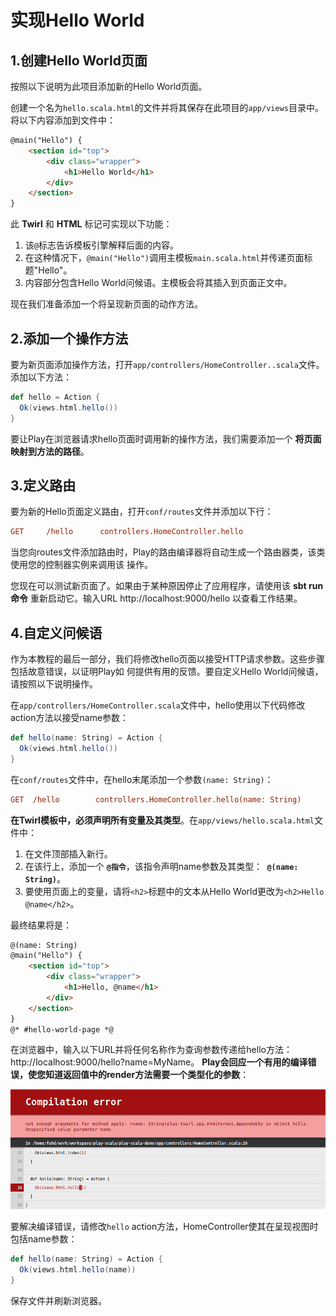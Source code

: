 实现Hello World
===================================================================================
## 1.创建Hello World页面
按照以下说明为此项目添加新的Hello World页面。

创建一个名为`hello.scala.html`的文件并将其保存在此项目的`app/views`目录中。将以下内容添加到文件中：
```html
@main("Hello") {
    <section id="top">
        <div class="wrapper">
            <h1>Hello World</h1>
        </div>
    </section>
}
```
此 **Twirl** 和 **HTML** 标记可实现以下功能：
1. 该`@`标志告诉模板引擎解释后面的内容。
2. 在这种情况下，`@main("Hello")`调用主模板`main.scala.html`并传递页面标题"Hello"。
3. 内容部分包含Hello World问候语。主模板会将其插入到页面正文中。

现在我们准备添加一个将呈现新页面的动作方法。

## 2.添加一个操作方法
要为新页面添加操作方法，打开`app/controllers/HomeController..scala`文件。添加以下方法：
```scala
def hello = Action {
  Ok(views.html.hello())
}
```
要让Play在浏览器请求hello页面时调用新的操作方法，我们需要添加一个 **将页面映射到方法的路径**。

## 3.定义路由
要为新的Hello页面定义路由，打开`conf/routes`文件并添加以下行：
```ini
GET     /hello      controllers.HomeController.hello
```
当您向routes文件添加路由时，Play的路由编译器将自动生成一个路由器类，该类使用您的控制器实例来调用该
操作。

您现在可以测试新页面了。如果由于某种原因停止了应用程序，请使用该 **sbt run命令** 重新启动它。输入URL
http://localhost:9000/hello 以查看工作结果。

## 4.自定义问候语
作为本教程的最后一部分，我们将修改hello页面以接受HTTP请求参数。这些步骤包括故意错误，以证明Play如
何提供有用的反馈。要自定义Hello World问候语，请按照以下说明操作。

在`app/controllers/HomeController.scala`文件中，hello使用以下代码修改action方法以接受name参数：
```scala
def hello(name: String) = Action {
  Ok(views.html.hello())
}
```
在`conf/routes`文件中，在hello末尾添加一个参数`(name: String)`：
```ini
GET  /hello        controllers.HomeController.hello(name: String)
```
**在Twirl模板中，必须声明所有变量及其类型**。在`app/views/hello.scala.html`文件中：
1. 在文件顶部插入新行。
2. 在该行上，添加一个 **`@指令`**，该指令声明name参数及其类型：**` @(name: String)`**。
3. 要使用页面上的变量，请将`<h2>`标题中的文本从Hello World更改为`<h2>Hello @name</h2>`。

最终结果将是：
```html
@(name: String)
@main("Hello") {
    <section id="top">
        <div class="wrapper">
            <h1>Hello, @name</h1>
        </div>
    </section>
}
@* #hello-world-page *@
```
在浏览器中，输入以下URL并将任何名称作为查询参数传递给hello方法：http://localhost:9000/hello?name=MyName。
**Play会回应一个有用的编译错误，使您知道返回值中的render方法需要一个类型化的参数**：

![错误信息](img/1.png)

要解决编译错误，请修改`hello` action方法，HomeController使其在呈现视图时包括name参数：
```scala
def hello(name: String) = Action {
  Ok(views.html.hello(name))
}
```
保存文件并刷新浏览器。


